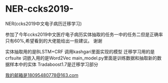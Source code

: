 # NER-ccks2019-
NER(ccks2019中文电子病历迁移学习)


参加了今年ccks2019中文医疗电子病历实体抽取的任务一中的任务二但是正确率只有60%,希望看到的大佬能给出一些建议。 谢谢

实体抽取用的是BLSTM+CRF 调用kashgari里面实现的模型 迁移学习用的是crfsuite 词嵌入用的是Word2Vec
main_model.py里面是训练数据和抽取新的数据样本中的实体 Tradaboost1.7是迁移学习部分

我的邮箱是18095480778@163.com
